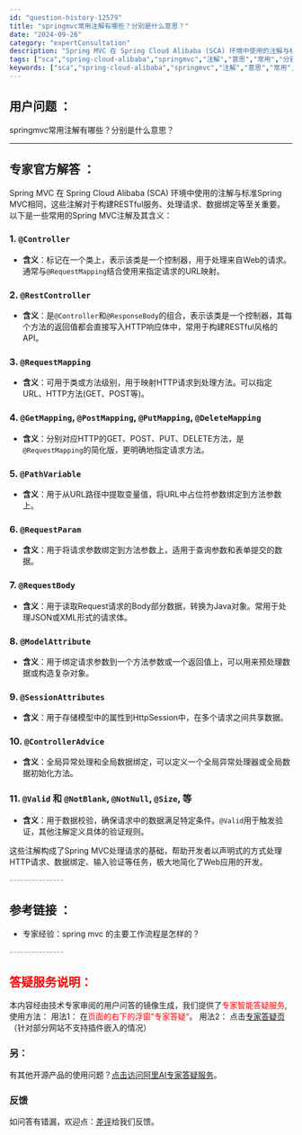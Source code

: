 ```yaml
---
id: "question-history-12579"
title: "springmvc常用注解有哪些？分别是什么意思？"
date: "2024-09-26"
category: "expertConsultation"
description: "Spring MVC 在 Spring Cloud Alibaba (SCA) 环境中使用的注解与标准Spring MVC相同，这些注解对于构建RESTful服务、处理请求、数据绑定等至关重要。以下是一些常用的Spring MVC注解及其含义：### 1. `@Controller`- **含义**"
tags: ["sca","spring-cloud-alibaba","springmvc","注解","意思","常用","分别"]
keywords: ["sca","spring-cloud-alibaba","springmvc","注解","意思","常用","分别"]
---
```


## 用户问题 ： 
 springmvc常用注解有哪些？分别是什么意思？  

---------------
## 专家官方解答 ：

Spring MVC 在 Spring Cloud Alibaba (SCA) 环境中使用的注解与标准Spring MVC相同，这些注解对于构建RESTful服务、处理请求、数据绑定等至关重要。以下是一些常用的Spring MVC注解及其含义：

### 1. `@Controller`
- **含义**：标记在一个类上，表示该类是一个控制器，用于处理来自Web的请求。通常与`@RequestMapping`结合使用来指定请求的URL映射。

### 2. `@RestController`
- **含义**：是`@Controller`和`@ResponseBody`的组合，表示该类是一个控制器，其每个方法的返回值都会直接写入HTTP响应体中，常用于构建RESTful风格的API。

### 3. `@RequestMapping`
- **含义**：可用于类或方法级别，用于映射HTTP请求到处理方法。可以指定URL、HTTP方法(GET、POST等)。

### 4. `@GetMapping`, `@PostMapping`, `@PutMapping`, `@DeleteMapping`
- **含义**：分别对应HTTP的GET、POST、PUT、DELETE方法，是`@RequestMapping`的简化版，更明确地指定请求方法。

### 5. `@PathVariable`
- **含义**：用于从URL路径中提取变量值，将URL中占位符参数绑定到方法参数上。

### 6. `@RequestParam`
- **含义**：用于将请求参数绑定到方法参数上，适用于查询参数和表单提交的数据。

### 7. `@RequestBody`
- **含义**：用于读取Request请求的Body部分数据，转换为Java对象。常用于处理JSON或XML形式的请求体。

### 8. `@ModelAttribute`
- **含义**：用于绑定请求参数到一个方法参数或一个返回值上，可以用来预处理数据或构造复杂对象。

### 9. `@SessionAttributes`
- **含义**：用于存储模型中的属性到HttpSession中，在多个请求之间共享数据。

### 10. `@ControllerAdvice`
- **含义**：全局异常处理和全局数据绑定，可以定义一个全局异常处理器或全局数据初始化方法。

### 11. `@Valid` 和 `@NotBlank`, `@NotNull`, `@Size`, 等
- **含义**：用于数据校验，确保请求中的数据满足特定条件。`@Valid`用于触发验证，其他注解定义具体的验证规则。

这些注解构成了Spring MVC处理请求的基础，帮助开发者以声明式的方式处理HTTP请求、数据绑定、输入验证等任务，极大地简化了Web应用的开发。


<font color="#949494">---------------</font> 


## 参考链接 ：

* 专家经验：spring mvc 的主要工作流程是怎样的？ 


 <font color="#949494">---------------</font> 
 


## <font color="#FF0000">答疑服务说明：</font> 

本内容经由技术专家审阅的用户问答的镜像生成，我们提供了<font color="#FF0000">专家智能答疑服务</font>,使用方法：
用法1： 在<font color="#FF0000">页面的右下的浮窗”专家答疑“</font>。
用法2： 点击[专家答疑页](https://answer.opensource.alibaba.com/docs/intro)（针对部分网站不支持插件嵌入的情况）
### 另：


有其他开源产品的使用问题？[点击访问阿里AI专家答疑服务](https://answer.opensource.alibaba.com/docs/intro)。
### 反馈
如问答有错漏，欢迎点：[差评](https://ai.nacos.io/user/feedbackByEnhancerGradePOJOID?enhancerGradePOJOId=12672)给我们反馈。
